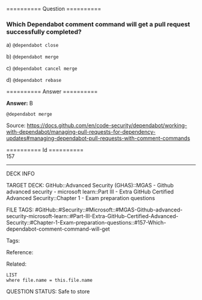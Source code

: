 ========== Question ==========  

### Which Dependabot comment command will get a pull request successfully completed?

a) `@dependabot close`

b) `@dependabot merge`

c) `@dependabot cancel merge`

d) `@dependabot rebase`  

========== Answer ==========  

**Answer:** B

`@dependabot merge`

Source: https://docs.github.com/en/code-security/dependabot/working-with-dependabot/managing-pull-requests-for-dependency-updates#managing-dependabot-pull-requests-with-comment-commands

========== Id ==========  
157

---

DECK INFO

TARGET DECK: GitHub::Advanced Security (GHAS)::MGAS - Github advanced security - microsoft learn::Part III - Extra GitHub Certified Advanced Security::Chapter 1 - Exam preparation questions

FILE TAGS: #GitHub::#Security::#Microsoft::#MGAS-Github-advanced-security-microsoft-learn::#Part-III-Extra-GitHub-Certified-Advanced-Security::#Chapter-1-Exam-preparation-questions::#157-Which-dependabot-comment-command-will-get

Tags:

Reference:

Related:

```dataview
LIST
where file.name = this.file.name
```

QUESTION STATUS: Safe to store
